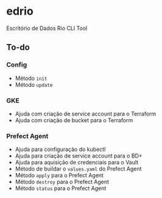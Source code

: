 # edrio

Escritório de Dados Rio CLI Tool

## To-do

### Config

- Método `init`
- Método `update`

### GKE

- Ajuda com criação de service account para o Terraform
- Ajuda com criação de bucket para o Terraform

### Prefect Agent

- Ajuda para configuração do kubectl
- Ajuda para criação de service account para o BD+
- Ajuda para aquisição de credenciais para o Vault
- Método de buildar o `values.yaml` do Prefect Agent
- Método `apply` para o Prefect Agent
- Método `destroy` para o Prefect Agent
- Método `status` para o Prefect Agent
